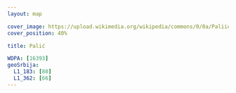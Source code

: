 ```yaml
---
layout: map

cover_image: https://upload.wikimedia.org/wikipedia/commons/0/0a/Paliic_kanal.JPG
cover_position: 40%

title: Palić

WDPA: [16393]
geoSrbija:
  L1_183: [80]
  L1_362: [66]
---
```

